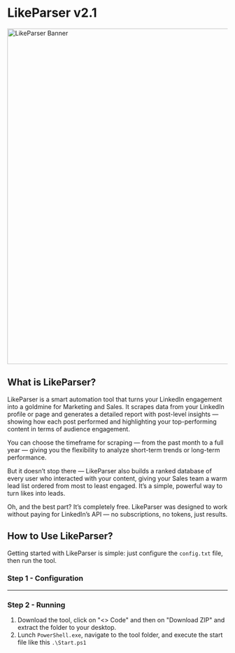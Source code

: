
# LikeParser v2.1
<img width="768" alt="LikeParser Banner" src="https://github.com/user-attachments/assets/db5cdde7-f496-4342-a4b1-3b6c9d410d25" />

## What is LikeParser?
LikeParser is a smart automation tool that turns your LinkedIn engagement into a goldmine for Marketing and Sales. It scrapes data from your LinkedIn profile or page and generates a detailed report with post-level insights — showing how each post performed and highlighting your top-performing content in terms of audience engagement.

You can choose the timeframe for scraping — from the past month to a full year — giving you the flexibility to analyze short-term trends or long-term performance.

But it doesn’t stop there — LikeParser also builds a ranked database of every user who interacted with your content, giving your Sales team a warm lead list ordered from most to least engaged. It’s a simple, powerful way to turn likes into leads.

Oh, and the best part? It’s completely free. LikeParser was designed to work without paying for LinkedIn’s API — no subscriptions, no tokens, just results.

## How to Use LikeParser?
Getting started with LikeParser is simple: just configure the `config.txt` file, then run the tool.
### Step 1 - Configuration
*******
### Step 2 - Running
1. Download the tool, click on "<> Code" and then on "Download ZIP" and extract the folder to your desktop.
2. Lunch `PowerShell.exe`, navigate to the tool folder, and execute the start file like this `.\Start.ps1`
